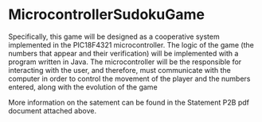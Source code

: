 # MicrocontrollerSudokuGame

Specifically, this game will be designed as a cooperative system implemented in the 
PIC18F4321 microcontroller. The logic of the game (the numbers that appear and their 
verification) will be implemented with a program written in Java. The microcontroller will 
be the responsible for interacting with the user, and therefore, must communicate with 
the computer in order to control the movement of the player and the numbers entered, 
along with the evolution of the game

More information on the satement can be found in the Statement P2B pdf document attached above.
